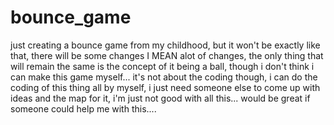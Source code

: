 # bounce_game
 just creating a bounce game from my childhood, but it won't be exactly like that, there will be some changes I MEAN alot of changes, the only thing that will remain the same is the concept of it being a ball, though i don't think i can make this game myself... it's not about the coding though, i can do the coding of this thing all by myself, i just need someone else to come up with ideas and the map for it, i'm just not good with all this... would be great if someone could help me with this....
